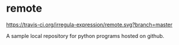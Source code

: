 # remote

https://travis-ci.org/irregula-expression/remote.svg?branch=master

A sample local repository for python programs hosted on github.
